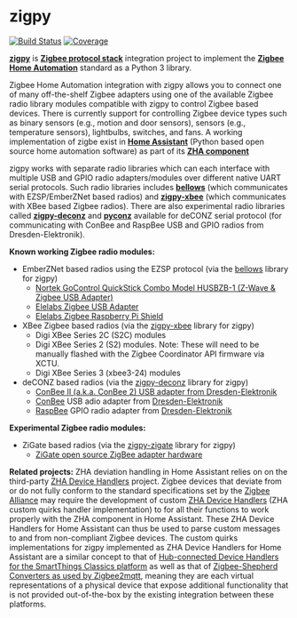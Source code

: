 # zigpy

[![Build Status](https://travis-ci.org/zigpy/zigpy.svg?branch=master)](https://travis-ci.org/zigpy/zigpy)
[![Coverage](https://coveralls.io/repos/github/zigpy/zigpy/badge.svg?branch=master)](https://coveralls.io/github/zigpy/zigpy?branch=master)

**[zigpy](https://github.com/zigpy/zigpy)** is **[Zigbee protocol stack](https://en.wikipedia.org/wiki/Zigbee)** integration project to implement the **[Zigbee Home Automation](https://www.zigbee.org/)** standard as a Python 3 library. 

Zigbee Home Automation integration with zigpy allows you to connect one of many off-the-shelf Zigbee adapters using one of the available Zigbee radio library modules compatible with zigpy to control Zigbee based devices. There is currently support for controlling Zigbee device types such as binary sensors (e.g., motion and door sensors), sensors (e.g., temperature sensors), lightbulbs, switches, and fans. A working implementation of zigbe exist in **[Home Assistant](https://www.home-assistant.io)** (Python based open source home automation software) as part of its **[ZHA component](https://www.home-assistant.io/components/zha/)**

zigpy works with separate radio libraries which can each interface with multiple USB and GPIO radio adapters/modules over different native UART serial protocols. Such radio libraries includes **[bellows](https://github.com/zigpy/bellows)** (which communicates with EZSP/EmberZNet based radios) and **[zigpy-xbee](https://github.com/zigpy/zigpy-xbee)** (which communicates with XBee based Zigbee radios). There are also experimental radio libraries called **[zigpy-deconz](https://github.com/zigpy/zigpy-deconz)** and **[pyconz](https://github.com/Equidamoid/pyconz/)** available for deCONZ serial protocol (for communicating with ConBee and RaspBee USB and GPIO radios from Dresden-Elektronik).

**Known working Zigbee radio modules:**
- EmberZNet based radios using the EZSP protocol (via the [bellows](https://github.com/zigpy/bellows) library for zigpy)
  - [Nortek GoControl QuickStick Combo Model HUSBZB-1 (Z-Wave & Zigbee USB Adapter)](https://www.nortekcontrol.com/products/2gig/husbzb-1-gocontrol-quickstick-combo/)
  - [Elelabs Zigbee USB Adapter](https://elelabs.com/products/elelabs_usb_adapter.html)
  - [Elelabs Zigbee Raspberry Pi Shield](https://elelabs.com/products/elelabs_zigbee_shield.html)
- XBee Zigbee based radios (via the [zigpy-xbee](https://github.com/zigpy/zigpy-xbee) library for zigpy)
  - Digi XBee Series 2C (S2C) modules
  - Digi XBee Series 2 (S2) modules. Note: These will need to be manually flashed with the Zigbee Coordinator API firmware via XCTU.
  - Digi XBee Series 3 (xbee3-24) modules
- deCONZ based radios (via the [zigpy-deconz](https://github.com/zigpy/zigpy-deconz) library for zigpy)
  - [ConBee II (a.k.a. ConBee 2) USB adapter from Dresden-Elektronik](https://shop.dresden-elektronik.de/conbee-2.html)
  - [ConBee](https://www.dresden-elektronik.de/conbee/) USB adio adapter from [Dresden-Elektronik](https://www.dresden-elektronik.de)
  - [RaspBee](https://www.dresden-elektronik.de/raspbee/) GPIO radio adapter from [Dresden-Elektronik](https://www.dresden-elektronik.de)
  
**Experimental Zigbee radio modules:**
- ZiGate based radios (via the [zigpy-zigate](https://github.com/doudz/zigpy-zigate) library for zigpy)
  - [ZiGate open source ZigBee adapter hardware](https://zigate.fr/)

**Related projects:**
ZHA deviation handling in Home Assistant relies on on the third-party [ZHA Device Handlers](https://github.com/dmulcahey/zha-device-handlers) project. Zigbee devices that deviate from or do not fully conform to the standard specifications set by the [Zigbee Alliance](https://www.zigbee.org) may require the development of custom [ZHA Device Handlers](https://github.com/dmulcahey/zha-device-handlers) (ZHA custom quirks handler implementation) to for all their functions to work properly with the ZHA component in Home Assistant. These ZHA Device Handlers for Home Assistant can thus be used to parse custom messages to and from non-compliant Zigbee devices. The custom quirks implementations for zigpy implemented as ZHA Device Handlers for Home Assistant are a similar concept to that of [Hub-connected Device Handlers for the SmartThings Classics platform](https://docs.smartthings.com/en/latest/device-type-developers-guide/) as well as that of [Zigbee-Shepherd Converters as used by Zigbee2mqtt](https://www.zigbee2mqtt.io/how_tos/how_to_support_new_devices.html), meaning they are each virtual representations of a physical device that expose additional functionality that is not provided out-of-the-box by the existing integration between these platforms.

